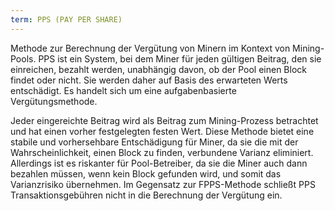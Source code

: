 ```yaml
---
term: PPS (PAY PER SHARE)
---
```


Methode zur Berechnung der Vergütung von Minern im Kontext von Mining-Pools. PPS ist ein System, bei dem Miner für jeden gültigen Beitrag, den sie einreichen, bezahlt werden, unabhängig davon, ob der Pool einen Block findet oder nicht. Sie werden daher auf Basis des erwarteten Werts entschädigt. Es handelt sich um eine aufgabenbasierte Vergütungsmethode.

Jeder eingereichte Beitrag wird als Beitrag zum Mining-Prozess betrachtet und hat einen vorher festgelegten festen Wert. Diese Methode bietet eine stabile und vorhersehbare Entschädigung für Miner, da sie die mit der Wahrscheinlichkeit, einen Block zu finden, verbundene Varianz eliminiert. Allerdings ist es riskanter für Pool-Betreiber, da sie die Miner auch dann bezahlen müssen, wenn kein Block gefunden wird, und somit das Varianzrisiko übernehmen. Im Gegensatz zur FPPS-Methode schließt PPS Transaktionsgebühren nicht in die Berechnung der Vergütung ein.